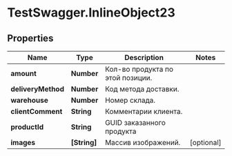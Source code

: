 # TestSwagger.InlineObject23

## Properties

Name | Type | Description | Notes
------------ | ------------- | ------------- | -------------
**amount** | **Number** | Кол-во продукта по этой позиции. | 
**deliveryMethod** | **Number** | Код метода доставки. | 
**warehouse** | **Number** | Номер склада. | 
**clientComment** | **String** | Комментарии клиента. | 
**productId** | **String** | GUID заказанного продукта | 
**images** | **[String]** | Массив изображений. | [optional] 


